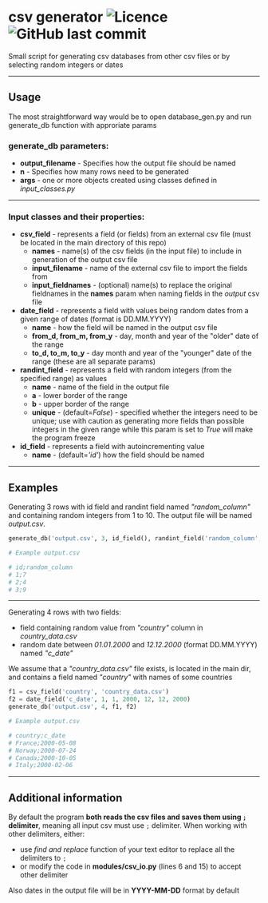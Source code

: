 # csv generator  ![Licence](https://img.shields.io/github/license/ShaderLight/csv-db-generator) ![GitHub last commit](https://img.shields.io/github/last-commit/shaderlight/csv-db-generator)

 Small script for generating csv databases from other csv files or by selecting random integers or dates

---
## Usage

The most straightforward way would be to open database_gen.py and run generate_db function with approriate params

### generate_db parameters:
- **output_filename** - Specifies how the output file should be named
- **n** - Specifies how many rows need to be generated
- **args** - one or more objects created using classes defined in *input_classes.py*
---
### Input classes and their properties:
- **csv_field** - represents a field (or fields) from an external csv file (must be located in the main directory of this repo)
  - **names** - name(s) of the csv fields (in the input file) to include in generation of the output csv file
  - **input_filename** - name of the external csv file to import the fields from
  - **input_fieldnames** - (optional) name(s) to replace the original fieldnames in the **names** param when naming fields in the *output* csv file
- **date_field** - represents a field with values being random dates from a given range of dates (format is DD.MM.YYYY)
  - **name** - how the field will be named in the output csv file
  - **from_d, from_m, from_y** - day, month and year of the "older" date of the range
  - **to_d, to_m, to_y** - day month and year of the "younger" date of the range (these are all separate params)
- **randint_field** - represents a field with random integers (from the specified range) as values
  - **name** - name of the field in the output file
  - **a** - lower border of the range
  - **b** - upper border of the range
  - **unique** - (default=*False*) - specified whether the integers need to be unique; use with caution as generating more fields than possible integers in the given range while this param is set to *True* will make the program freeze
- **id_field** - represents a field with autoincrementing value
  - **name** - (default=*'id'*) how the field should be named 

---
## Examples

Generating 3 rows with id field and randint field named *"random_column"* and containing random integers from 1 to 10. The output file will be named *output.csv*.
```python
generate_db('output.csv', 3, id_field(), randint_field('random_column', 1, 10))

# Example output.csv

# id;random_column
# 1;7
# 2;4
# 3;9
```
---
Generating 4 rows with two fields:
- field containing random value from *"country"* column in *country_data.csv*
- random date between *01.01.2000* and *12.12.2000* (format DD.MM.YYYY) named *"c_date"*

We assume that a *"country_data.csv"* file exists, is located in the main dir, and contains a field named *"country"*  with names of some countries
```python
f1 = csv_field('country', 'country_data.csv')
f2 = date_field('c_date', 1, 1, 2000, 12, 12, 2000)
generate_db('output.csv', 4, f1, f2)

# Example output.csv

# country;c_date
# France;2000-05-08
# Norway;2000-07-24
# Canada;2000-10-05
# Italy;2000-02-06
```
---
## Additional information
By default the program 
**both reads the csv files and saves them using `;` delimiter**, meaning all input csv must use `;` delimiter. When working with other delimiters, either:
- use *find and replace* function of your text editor to replace all the delimiters to `;`
- or modify the code in **modules/csv_io.py**  (lines 6 and 15) to accept other delimiter

Also dates in the output file will be in **YYYY-MM-DD** format by default